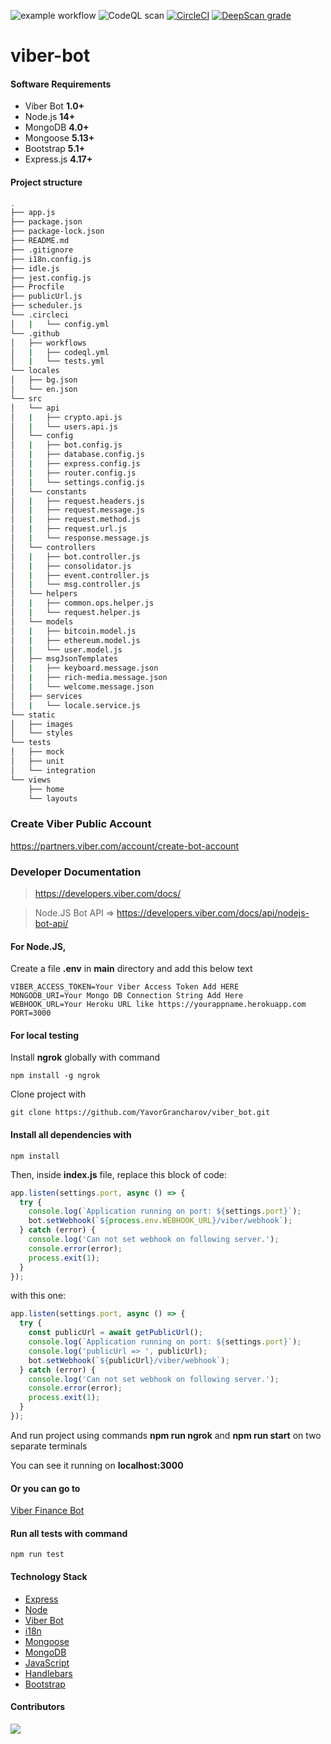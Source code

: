 ![example workflow](https://github.com/YavorGrancharov/viber_bot/actions/workflows/tests.yml/badge.svg)
![CodeQL scan](https://github.com/YavorGrancharov/viber_bot/actions/workflows/codeql.yml/badge.svg)
[![CircleCI](https://circleci.com/gh/YavorGrancharov/viber_bot/tree/main.svg?style=svg)](https://circleci.com/gh/YavorGrancharov/viber_bot/tree/main)
[![DeepScan grade](https://deepscan.io/api/teams/9025/projects/18463/branches/453416/badge/grade.svg)](https://deepscan.io/dashboard#view=project&tid=9025&pid=18463&bid=453416)

# viber-bot

#### Software Requirements

-   Viber Bot **1.0+**
-   Node.js **14+**
-   MongoDB **4.0+**
-   Mongoose **5.13+**
-   Bootstrap **5.1+**
-   Express.js **4.17+**

#### Project  structure
```sh
.
├── app.js
├── package.json
├── package-lock.json
├── README.md
├── .gitignore
├── i18n.config.js
├── idle.js
├── jest.config.js
├── Procfile
├── publicUrl.js
├── scheduler.js
└── .circleci
│   |   └── config.yml
└── .github
│   ├── workflows
│   |   ├── codeql.yml
│   |   └── tests.yml
└── locales
│   ├── bg.json
│   └── en.json
└── src
│   └── api
│   |   ├── crypto.api.js
│   |   └── users.api.js
│   └── config
│   |   ├── bot.config.js
│   |   ├── database.config.js
│   |   ├── express.config.js
│   |   ├── router.config.js
│   |   └── settings.config.js
│   └── constants
│   |   ├── request.headers.js
│   |   ├── request.message.js
│   |   ├── request.method.js
│   |   ├── request.url.js
│   |   └── response.message.js
│   └── controllers
│   |   ├── bot.controller.js
│   |   ├── consolidator.js
│   |   ├── event.controller.js
│   |   └── msg.controller.js
│   └── helpers
│   |   ├── common.ops.helper.js
│   |   └── request.helper.js
│   └── models
│   |   ├── bitcoin.model.js
│   |   ├── ethereum.model.js
│   |   └── user.model.js
│   ├── msgJsonTemplates
│   |   ├── keyboard.message.json
│   |   ├── rich-media.message.json
│   |   └── welcome.message.json
│   ├── services
│   |   └── locale.service.js
└── static
│   ├── images
│   └── styles
└── tests
│   ├── mock
│   ├── unit
│   └── integration
└── views
    ├── home
    └── layouts
```

### Create Viber Public Account
https://partners.viber.com/account/create-bot-account

### Developer Documentation
> https://developers.viber.com/docs/

> Node.JS Bot API =>
https://developers.viber.com/docs/api/nodejs-bot-api/

#### For Node.JS,

Create a file **.env** in **main** directory and add this below text
```
VIBER_ACCESS_TOKEN=Your Viber Access Token Add HERE
MONGODB_URI=Your Mongo DB Connection String Add Here
WEBHOOK_URL=Your Heroku URL like https://yourappname.herokuapp.com
PORT=3000
```

#### For local testing

Install **ngrok** globally with command

```
npm install -g ngrok
```

Clone project with
```
git clone https://github.com/YavorGrancharov/viber_bot.git
```

#### Install all dependencies with 

```
npm install
```

Then, inside **index.js** file, replace this block of code:
```js
app.listen(settings.port, async () => {
  try {
    console.log(`Application running on port: ${settings.port}`);
    bot.setWebhook(`${process.env.WEBHOOK_URL}/viber/webhook`);
  } catch (error) {
    console.log('Can not set webhook on following server.');
    console.error(error);
    process.exit(1);
  }
});
```
with this one:
```js
app.listen(settings.port, async () => {
  try {
    const publicUrl = await getPublicUrl();
    console.log(`Application running on port: ${settings.port}`);
    console.log('publicUrl => ', publicUrl);
    bot.setWebhook(`${publicUrl}/viber/webhook`);
  } catch (error) {
    console.log('Can not set webhook on following server.');
    console.error(error);
    process.exit(1);
  }
});
```
And run project using commands **npm run ngrok** and **npm run start** on two separate terminals

You can see it running on **localhost:3000**

#### Or you can go to
[Viber Finance Bot](https://vbr-bot.herokuapp.com/)

#### Run all tests with command

```
npm run test
```

#### Technology Stack

-   [Express](https://expressjs.com/)
-   [Node](https://nodejs.org)
-   [Viber Bot](https://developers.viber.com/docs/api/nodejs-bot-api/)
-   [i18n](https://github.com/mashpie/i18n-node)
-   [Mongoose](https://mongoosejs.com/)
-   [MongoDB](https://www.mongodb.com/)
-   [JavaScript](https://developer.mozilla.org/en-US/docs/Web/JavaScript)
-   [Handlebars](https://handlebarsjs.com/)
-   [Bootstrap](https://getbootstrap.com/)

#### Contributors
<a href="https://github.com/YavorGrancharov/viber_bot/graphs/contributors">
<img src="https://contrib.rocks/image?repo=YavorGrancharov/viber_bot"/>
</a>
